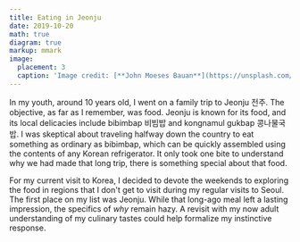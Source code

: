 ```yaml
---
title: Eating in Jeonju
date: 2019-10-20
math: true
diagram: true
markup: mmark
image:
  placement: 3
  caption: 'Image credit: [**John Moeses Bauan**](https://unsplash.com/photos/OGZtQF8iC0g)'
---
```


In my youth, around 10 years old, I went on a family trip to Jeonju 전주.  The objective, as far as I remember, was food.  Jeonju is known for its food, and its local delicacies include bibimbap 비빔밥 and kongnamul gukbap 콩나물국밥.  I was skeptical about traveling halfway down the country to eat something as ordinary as bibimbap, which can be quickly assembled using the contents of any Korean refrigerator.  It only took one bite to understand why we had made that long trip, there is something special about that food.

For my current visit to Korea, I decided to devote the weekends to exploring the food in regions that I don't get to visit during my regular visits to Seoul.  The first place on my list was Jeonju.  While that long-ago meal left a lasting impression, the specifics of *why* remain hazy.  A revisit with my now adult understanding of my culinary tastes could help formalize my instinctive response.